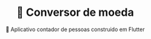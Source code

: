 <h1 align="center" ><a>🚀 Conversor de moeda</a></h1>
<p align="center">🚀 Aplicativo contador de pessoas construido em Flutter</p>

